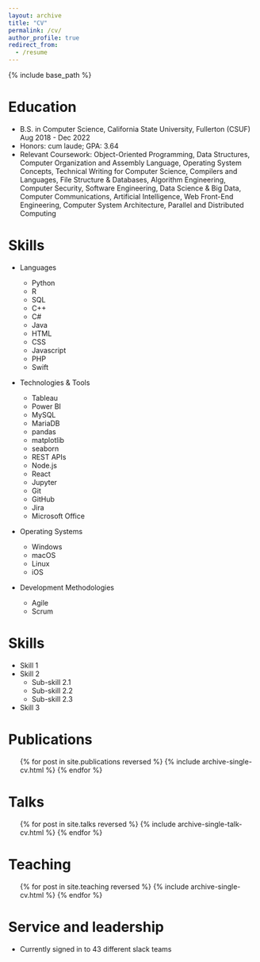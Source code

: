 ```yaml
---
layout: archive
title: "CV"
permalink: /cv/
author_profile: true
redirect_from:
  - /resume
---
```


{% include base_path %}

Education
======
* B.S. in Computer Science, California State University, Fullerton (CSUF) Aug 2018 - Dec 2022
* Honors: cum laude; GPA: 3.64
* Relevant Coursework: Object-Oriented Programming, Data Structures, Computer Organization and Assembly
Language, Operating System Concepts, Technical Writing for Computer Science, Compilers and Languages, File
Structure & Databases, Algorithm Engineering, Computer Security, Software Engineering, Data Science & Big
Data, Computer Communications, Artificial Intelligence, Web Front-End Engineering, Computer System
Architecture, Parallel and Distributed Computing

Skills
======
* Languages
  * Python
  * R
  * SQL
  * C++
  * C#
  * Java
  * HTML
  * CSS
  * Javascript
  * PHP
  * Swift

* Technologies & Tools
  * Tableau
  * Power BI
  * MySQL
  * MariaDB
  * pandas
  * matplotlib
  * seaborn
  * REST APIs
  * Node.js
  * React
  * Jupyter
  * Git
  * GitHub
  * Jira
  * Microsoft Office

* Operating Systems
  * Windows
  * macOS
  * Linux
  * iOS
* Development Methodologies
  * Agile
  * Scrum
  
Skills
======
* Skill 1
* Skill 2
  * Sub-skill 2.1
  * Sub-skill 2.2
  * Sub-skill 2.3
* Skill 3

Publications
======
  <ul>{% for post in site.publications reversed %}
    {% include archive-single-cv.html %}
  {% endfor %}</ul>
  
Talks
======
  <ul>{% for post in site.talks reversed %}
    {% include archive-single-talk-cv.html  %}
  {% endfor %}</ul>
  
Teaching
======
  <ul>{% for post in site.teaching reversed %}
    {% include archive-single-cv.html %}
  {% endfor %}</ul>
  
Service and leadership
======
* Currently signed in to 43 different slack teams
